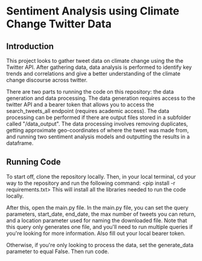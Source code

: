 # Sentiment Analysis using Climate Change Twitter Data

## Introduction
This project looks to gather tweet data on climate change using the the Twitter API. After gathering data, data analysis is performed to identify key trends and correlations and give a better understanding of the climate change discourse across twitter. 

There are two parts to running the code on this repository: the data generation and data processing. The data generation requires access to the twitter API and a bearer token that allows you to access the search_tweets_all endpoint (requires academic access). The data processing can be performed if there are output files stored in a subfolder called "/data_output". The data processing involves removing duplicates, getting approximate geo-coordinates of where the tweet was made from, and running two sentiment analysis models and outputting the results in a dataframe. 

## Running Code
To start off, clone the repository locally. Then, in your local terminal, cd your way to the repository and run the following command: 
<pip install -r requirements.txt>
This will install all the libraries needed to run the code locally. 

After this, open the main.py file. In the main.py file, you can set the query parameters, start_date, end_date, the max number of tweets you can return, and a location parameter used for naming the downloaded file. Note that this query only generates one file, and you'll need to run multiple queries if you're looking for more information. Also fill out your local bearer token. 

Otherwise, if you're only looking to process the data, set the generate_data parameter to equal False. Then run code. 
